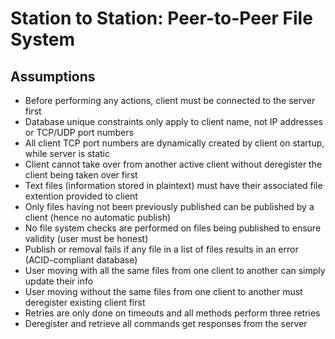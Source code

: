 # Station to Station: Peer-to-Peer File System

## Assumptions
* Before performing any actions, client must be connected to the server first
* Database unique constraints only apply to client name, not IP addresses or TCP/UDP port numbers
* All client TCP port numbers are dynamically created by client on startup, while server is static
* Client cannot take over from another active client without deregister the client being taken over first
* Text files (information stored in plaintext) must have their associated file extention provided to client
* Only files having not been previously published can be published by a client (hence no automatic publish)
* No file system checks are performed on files being published to ensure validity (user must be honest)
* Publish or removal fails if any file in a list of files results in an error (ACID-compliant database)
* User moving with all the same files from one client to another can simply update their info
* User moving without the same files from one client to another must deregister existing client first
* Retries are only done on timeouts and all methods perform three retries
* Deregister and retrieve all commands get responses from the server
